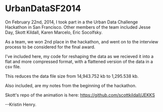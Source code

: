 UrbanDataSF2014
===============

On February 22nd, 2014, I took part in a the Urban Data Challenge Hackathon in San Francisco.
Other members of the team included Jesse Day, Skott Kildall, Karen Marcelo, Eric Socolfsky. 

As a team, we won 2nd place in the hackathon, and went on to the interview process to be considered for the final award. 

I've included here, my code for reshaping the data as we recieved it into a flat and more compressed format, with a flattened version of the data in a csv file. 

This reduces the data file size from 14,943.752 kb to 1,295.538 kb.


Also included, are my notes from the beginning of the hackathon.

Skott's repo of the animation is here: https://github.com/scottkildall/JEKKS

--Kristin Henry.
